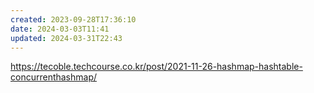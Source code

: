 ```yaml
---
created: 2023-09-28T17:36:10
date: 2024-03-03T11:41
updated: 2024-03-31T22:43
---
```

https://tecoble.techcourse.co.kr/post/2021-11-26-hashmap-hashtable-concurrenthashmap/